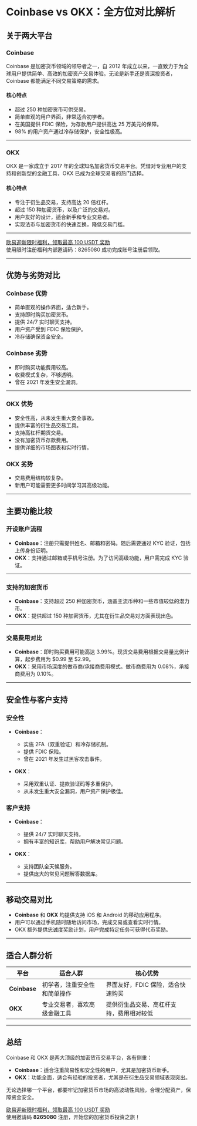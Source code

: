 # Coinbase vs OKX：全方位对比解析



## 关于两大平台

### Coinbase

Coinbase 是加密货币领域的领导者之一，自 2012 年成立以来，一直致力于为全球用户提供简单、高效的加密资产交易体验。无论是新手还是资深投资者，Coinbase 都能满足不同交易策略的需求。

#### 核心特点

- 超过 250 种加密货币可供交易。
- 简单直观的用户界面，非常适合初学者。
- 在美国提供 FDIC 保险，为存款用户提供高达 25 万美元的保障。
- 98% 的用户资产通过冷存储保护，安全性极高。

---

### OKX

OKX 是一家成立于 2017 年的全球知名加密货币交易平台。凭借对专业用户的支持和创新型的金融工具，OKX 已成为全球交易者的热门选择。

#### 核心特点

- 专注于衍生品交易，支持高达 20 倍杠杆。
- 超过 150 种加密货币，以及广泛的交易对。
- 用户友好的设计，适合新手和专业交易者。
- 实现法币与加密货币的快速互换，降低交易门槛。

---
[欧易迎新限时福利，领取最高 100 USDT 奖励](https://bit.ly/OKXe)  
使用限时注册福利内部邀请码：8265080 成功完成账号注册后领取。

---

## 优势与劣势对比

### Coinbase 优势

- 简单直观的操作界面，适合新手。
- 支持即时购买加密货币。
- 提供 24/7 实时聊天支持。
- 用户资产受到 FDIC 保险保护。
- 冷存储确保资金安全。

### Coinbase 劣势

- 即时购买功能费用较高。
- 收费模式复杂，不够透明。
- 曾在 2021 年发生安全漏洞。

---

### OKX 优势

- 安全性高，从未发生重大安全事故。
- 提供丰富的衍生品交易工具。
- 支持高杠杆期货交易。
- 没有加密货币存款费用。
- 提供详细的市场图表和实时行情。

### OKX 劣势

- 交易费用结构较复杂。
- 新用户可能需要更多时间学习其高级功能。

---

## 主要功能比较

### 开设账户流程

- **Coinbase**：注册只需提供姓名、邮箱和密码。随后需要通过 KYC 验证，包括上传身份证明。
- **OKX**：支持通过邮箱或手机号注册。为了访问高级功能，用户需完成 KYC 验证。

---

### 支持的加密货币

- **Coinbase**：支持超过 250 种加密货币，涵盖主流币种和一些市值较低的潜力币。
- **OKX**：提供超过 150 种加密货币，尤其在衍生品交易对方面表现出色。

---

### 交易费用对比

- **Coinbase**：即时购买费用可能高达 3.99%。现货交易费用根据交易量比例计算，起步费用为 $0.99 至 $2.99。
- **OKX**：采用市场深度的做市商/承接商费用模式。做市商费用为 0.08%，承接商费用为 0.10%。

---

## 安全性与客户支持

### 安全性

- **Coinbase**：
  - 实施 2FA（双重验证）和冷存储机制。
  - 提供 FDIC 保险。
  - 曾在 2021 年发生过黑客攻击事件。

- **OKX**：
  - 采用双重认证、提款验证码等多重保护。
  - 从未发生重大安全漏洞，用户资产保护极佳。

### 客户支持

- **Coinbase**：
  - 提供 24/7 实时聊天支持。
  - 拥有丰富的知识库，帮助用户解决常见问题。

- **OKX**：
  - 支持团队全天候服务。
  - 提供庞大的常见问题解答数据库。

---

## 移动交易对比

- **Coinbase** 和 **OKX** 均提供支持 iOS 和 Android 的移动应用程序。  
- 用户可以通过手机随时随地访问市场，完成交易或查看实时行情。  
- OKX 额外提供忠诚度奖励计划，用户完成特定任务可获得代币奖励。

---

## 适合人群分析

| 平台      | 适合人群                       | 核心优势                                 |
|-----------|--------------------------------|------------------------------------------|
| **Coinbase** | 初学者，注重安全性和简单操作     | 界面友好，FDIC 保险，适合快速购买          |
| **OKX**     | 专业交易者，喜欢高级金融工具      | 提供衍生品交易、高杠杆支持，费用相对较低    |

---

## 总结

Coinbase 和 OKX 是两大顶级的加密货币交易平台，各有侧重：

- **Coinbase**：适合注重简易性和安全性的用户，尤其是加密货币新手。
- **OKX**：功能全面，适合有经验的投资者，尤其是在衍生品交易领域表现突出。

无论选择哪一个平台，都要牢记加密货币市场的高波动性风险，合理分配资产，保障资金安全。

[欧易迎新限时福利，领取最高 100 USDT 奖励](https://bit.ly/OKXe)  
使用邀请码 **8265080** 注册，开始您的加密货币投资之旅！
